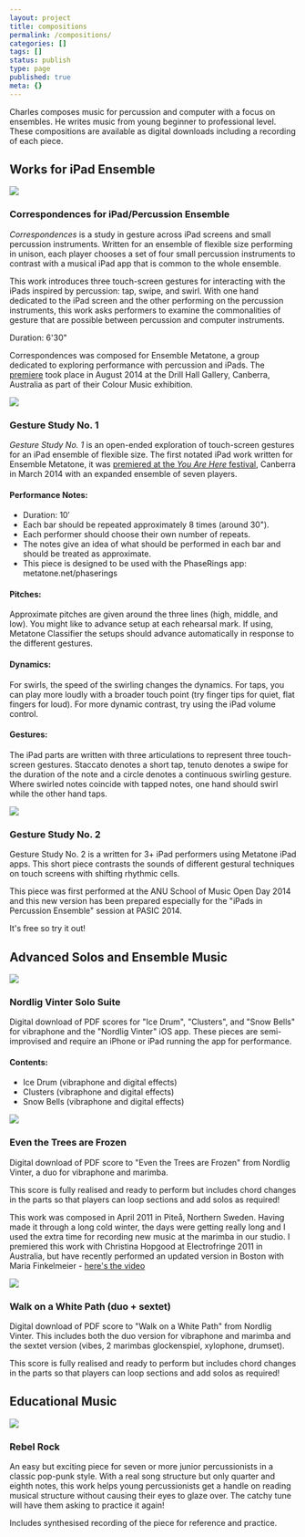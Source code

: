 ```yaml
---
layout: project
title: compositions
permalink: /compositions/
categories: []
tags: []
status: publish
type: page
published: true
meta: {}
---
```


Charles composes music for percussion and computer with a focus on ensembles. He writes music from young beginner to professional level. These compositions are available as digital downloads including a recording of each piece.

## Works for iPad Ensemble

<span class="image left">
<img src="/assets/compositions/correspondences.jpg">
</span>

### Correspondences for iPad/Percussion Ensemble

_Correspondences_ is a study in gesture across iPad screens and small percussion instruments. Written for an ensemble of flexible size performing in unison, each player chooses a set of four small percussion instruments to contrast with a musical iPad app that is common to the whole ensemble.

This work introduces three touch-screen gestures for interacting with the iPads inspired by percussion: tap, swipe, and swirl. With one hand dedicated to the iPad screen and the other performing on the percussion instruments, this work asks performers to examine the commonalities of gesture that are possible between percussion and computer instruments.

Duration: 6'30"

Correspondences was composed for Ensemble Metatone, a group dedicated to exploring performance with percussion and iPads. The [premiere](https://www.youtube.com/watch?v=ICeHWlNRsgU) took place in August 2014 at the Drill Hall Gallery, Canberra, Australia as part of their Colour Music exhibition. 

<span class="image left">
<img src="/assets/compositions/gesture-study-1.jpg">
</span>

### Gesture Study No. 1

_Gesture Study No. 1_ is an open-ended exploration of touch-screen gestures for an iPad ensemble of flexible size. The first notated iPad work written for Ensemble Metatone, it was [premiered at the _You Are Here_ festival](https://www.youtube.com/watch?v=ajC7XVWaVFo), Canberra in March 2014 with an expanded ensemble of seven players.

#### Performance Notes:

- Duration: 10′
- Each bar should be repeated approximately 8 times (around 30").
- Each performer should choose their own number of repeats.
- The notes give an idea of what should be performed in each bar and should be treated as approximate.
- This piece is designed to be used with the PhaseRings app: metatone.net/phaserings

#### Pitches:

Approximate pitches are given around the three lines (high, middle, and low). You might like to advance setup at each rehearsal mark. If using, Metatone Classifier the setups should advance automatically in response to the different gestures.

#### Dynamics:

For swirls, the speed of the swirling changes the dynamics. For taps, you can play more loudly with a broader touch point (try finger tips for quiet, flat fingers for loud). For more dynamic contrast, try using the iPad volume control.

#### Gestures:

The iPad parts are written with three articulations to represent three touch-screen gestures. Staccato denotes a short tap, tenuto denotes a swipe for the duration of the note and a circle denotes a continuous swirling gesture. Where swirled notes coincide with tapped notes, one hand should swirl while the other hand taps.

<span class="image left">
<img src="/assets/compositions/gesture-study-2.jpg">
</span>

### Gesture Study No. 2

Gesture Study No. 2 is a written for 3+ iPad performers using Metatone iPad apps. This short piece contrasts the sounds of different gestural techniques on touch screens with shifting rhythmic cells.

This piece was first performed at the ANU School of Music Open Day 2014 and this new version has been prepared especially for the "iPads in Percussion Ensemble" session at PASIC 2014.

It's free so try it out!

## Advanced Solos and Ensemble Music

<span class="image left">
<img src="/assets/compositions/nordlig-vinter-solo-suite.jpg">
</span>

### Nordlig Vinter Solo Suite

Digital download of PDF scores for "Ice Drum", "Clusters", and "Snow Bells" for vibraphone and the "Nordlig Vinter" iOS app. These pieces are semi-improvised and require an iPhone or iPad running the app for performance.

#### Contents:

- Ice Drum (vibraphone and digital effects)
- Clusters (vibraphone and digital effects)
- Snow Bells (vibraphone and digital effects)

<span class="image left">
<img src="/assets/compositions/even-the-trees-are-frozen.jpg">
</span>

### Even the Trees are Frozen

Digital download of PDF score to "Even the Trees are Frozen" from Nordlig Vinter, a duo for vibraphone and marimba.

This score is fully realised and ready to perform but includes chord changes in the parts so that players can loop sections and add solos as required!

This work was composed in April 2011 in Piteå, Northern Sweden. Having made it through a long cold winter, the days were getting really long and I used the extra time for recording new music at the marimba in our studio. I premiered this work with Christina Hopgood at Electrofringe 2011 in Australia, but have recently performed an updated version in Boston with Maria Finkelmeier - [here's the video](https://www.youtube.com/watch?v=30_RamtnQcY)

<span class="image left">
<img src="/assets/compositions/walk-on-a-white-path-cover.jpg">
</span>

### Walk on a White Path (duo + sextet)

Digital download of PDF score to "Walk on a White Path" from Nordlig Vinter. This includes both the duo version for vibraphone and marimba and the sextet version (vibes, 2 marimbas glockenspiel, xylophone, drumset).

This score is fully realised and ready to perform but includes chord changes in the parts so that players can loop sections and add solos as required!

## Educational Music

<span class="image left">
<img src="/assets/compositions/rebelrock.jpg">
</span>

### Rebel Rock

An easy but exciting piece for seven or more junior percussionists in a classic pop-punk style. With a real song structure but only quarter and eighth notes, this work helps young percussionists get a handle on reading musical structure without causing their eyes to glaze over. The catchy tune will have them asking to practice it again!

Includes synthesised recording of the piece for reference and practice.
